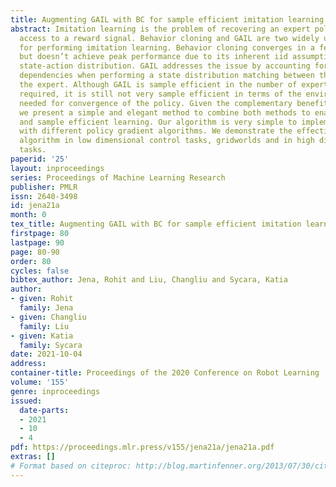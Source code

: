 ```yaml
---
title: Augmenting GAIL with BC for sample efficient imitation learning
abstract: Imitation learning is the problem of recovering an expert policy without
  access to a reward signal. Behavior cloning and GAIL are two widely used methods
  for performing imitation learning. Behavior cloning converges in a few iterations,
  but doesn’t achieve peak performance due to its inherent iid assumption about the
  state-action distribution. GAIL addresses the issue by accounting for the temporal
  dependencies when performing a state distribution matching between the agent and
  the expert. Although GAIL is sample efficient in the number of expert trajectories
  required, it is still not very sample efficient in terms of the environment interactions
  needed for convergence of the policy. Given the complementary benefits of both methods,
  we present a simple and elegant method to combine both methods to enable stable
  and sample efficient learning. Our algorithm is very simple to implement and integrates
  with different policy gradient algorithms. We demonstrate the effectiveness of the
  algorithm in low dimensional control tasks, gridworlds and in high dimensional image-based
  tasks.
paperid: '25'
layout: inproceedings
series: Proceedings of Machine Learning Research
publisher: PMLR
issn: 2640-3498
id: jena21a
month: 0
tex_title: Augmenting GAIL with BC for sample efficient imitation learning
firstpage: 80
lastpage: 90
page: 80-90
order: 80
cycles: false
bibtex_author: Jena, Rohit and Liu, Changliu and Sycara, Katia
author:
- given: Rohit
  family: Jena
- given: Changliu
  family: Liu
- given: Katia
  family: Sycara
date: 2021-10-04
address:
container-title: Proceedings of the 2020 Conference on Robot Learning
volume: '155'
genre: inproceedings
issued:
  date-parts:
  - 2021
  - 10
  - 4
pdf: https://proceedings.mlr.press/v155/jena21a/jena21a.pdf
extras: []
# Format based on citeproc: http://blog.martinfenner.org/2013/07/30/citeproc-yaml-for-bibliographies/
---
```

